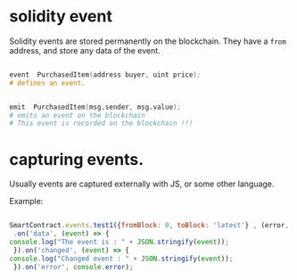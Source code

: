 
# solidity event

Solidity events are stored permanently on the blockchain.
They have a `from` address, and store any data of the event.


```s

event  PurchasedItem(address buyer, uint price);
# defines an event.


emit  PurchasedItem(msg.sender, msg.value);
# emits an event on the blockchain
# This event is recorded on the blockchain !!!

```


# capturing events.
Usually events are captured externally with JS,
or some other language.

Example:
```js

SmartContract.events.test1({fromBlock: 0, toBlock: 'latest'} , (error, event) => { console.log(JSON.stringify(event)); })
 .on('data', (event) => {
console.log("The event is : " + JSON.stringify(event));
 }).on('changed', (event) => {
console.log("Changed event : " + JSON.stringify(event));
 }).on('error', console.error);

```


